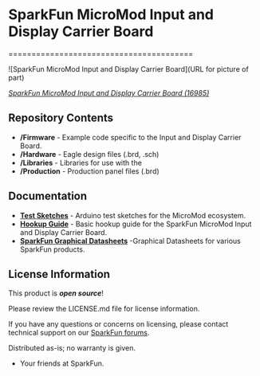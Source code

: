 # SparkFun MicroMod Input and Display Carrier Board
========================================

![SparkFun MicroMod Input and Display Carrier Board](URL for picture of part)

[*SparkFun MicroMod Input and Display Carrier Board (16985)*](https://www.sparkfun.com/products/16985)

<Basic description of the part.>

Repository Contents
-------------------
* **/Firmware** - Example code specific to the Input and Display Carrier Board.
* **/Hardware** - Eagle design files (.brd, .sch)
* **/Libraries** - Libraries for use with the <PRODUCT NAME>
* **/Production** - Production panel files (.brd)

Documentation
--------------
* **[Test Sketches](https://github.com/sparkfun/MicroMod_Test_Sketches)** - Arduino test sketches for the MicroMod ecosystem.
* **[Hookup Guide](https://learn.sparkfun.com/tutorials/sparkfun-micromod-input-and-display-carrier-board-hookup-guide)** - Basic hookup guide for the SparkFun MicroMod Input and Display Carrier Board.
* **[SparkFun Graphical Datasheets](https://github.com/sparkfun/Graphical_Datasheets)** -Graphical Datasheets for various SparkFun products.

License Information
-------------------

This product is _**open source**_! 

Please review the LICENSE.md file for license information. 

If you have any questions or concerns on licensing, please contact technical support on our [SparkFun forums](https://forum.sparkfun.com/viewforum.php?f=152).

Distributed as-is; no warranty is given.

- Your friends at SparkFun.

_<COLLABORATION CREDIT>_
